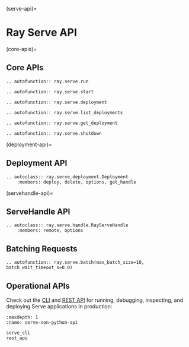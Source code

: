 (serve-api)=
# Ray Serve API

(core-apis)=

## Core APIs

```{eval-rst}
.. autofunction:: ray.serve.run
```

```{eval-rst}
.. autofunction:: ray.serve.start
```

```{eval-rst}
.. autofunction:: ray.serve.deployment
```

```{eval-rst}
.. autofunction:: ray.serve.list_deployments
```

```{eval-rst}
.. autofunction:: ray.serve.get_deployment
```

```{eval-rst}
.. autofunction:: ray.serve.shutdown
```

(deployment-api)=

## Deployment API

```{eval-rst}
.. autoclass:: ray.serve.deployment.Deployment
    :members: deploy, delete, options, get_handle
```

(servehandle-api)=

## ServeHandle API

```{eval-rst}
.. autoclass:: ray.serve.handle.RayServeHandle
    :members: remote, options
```

## Batching Requests

```{eval-rst}
.. autofunction:: ray.serve.batch(max_batch_size=10, batch_wait_timeout_s=0.0)
```

## Operational APIs

Check out the [CLI](serve-cli) and [REST API](serve-rest-api) for running, debugging, inspecting, and deploying Serve applications in production:

```{toctree}
:maxdepth: 1
:name: serve-non-python-api

serve_cli
rest_api
```